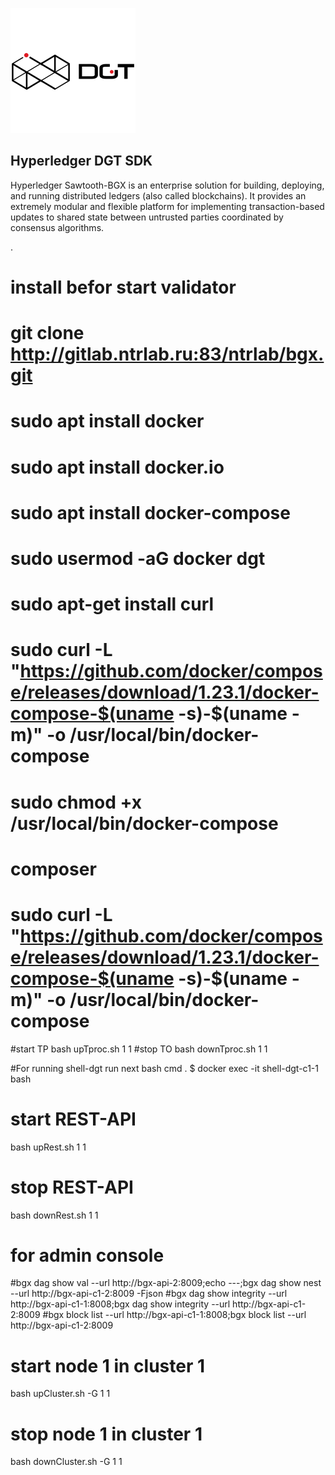 ![Sawtooth=DGT](bgx/images/dgt-logo.png)

Hyperledger DGT SDK
-------------

Hyperledger Sawtooth-BGX is an enterprise solution for building, deploying, and
running distributed ledgers (also called blockchains). It provides an extremely
modular and flexible platform for implementing transaction-based updates to
shared state between untrusted parties coordinated by consensus algorithms.

.
# install befor start validator
# git clone http://gitlab.ntrlab.ru:83/ntrlab/bgx.git
# sudo apt install docker
# sudo apt install docker.io
# sudo apt install docker-compose
# sudo usermod -aG docker dgt
# sudo apt-get install curl
# sudo curl -L "https://github.com/docker/compose/releases/download/1.23.1/docker-compose-$(uname -s)-$(uname -m)" -o /usr/local/bin/docker-compose
# sudo chmod +x /usr/local/bin/docker-compose
# composer 
# sudo curl -L "https://github.com/docker/compose/releases/download/1.23.1/docker-compose-$(uname -s)-$(uname -m)" -o /usr/local/bin/docker-compose

#start TP 
bash upTproc.sh 1 1
#stop TO 
bash downTproc.sh 1 1

#For running shell-dgt run next bash cmd .
$ docker exec -it shell-dgt-c1-1 bash

# start REST-API 
bash upRest.sh 1 1  
# stop REST-API
bash downRest.sh 1 1

# for admin console
#bgx dag show val --url http://bgx-api-2:8009;echo ---;bgx dag show nest --url http://bgx-api-c1-2:8009 -Fjson
#bgx dag show integrity --url http://bgx-api-c1-1:8008;bgx dag show integrity --url http://bgx-api-c1-2:8009
#bgx block list --url http://bgx-api-c1-1:8008;bgx block list --url http://bgx-api-c1-2:8009
#



# start node 1 in cluster 1
bash upCluster.sh -G 1 1 
# stop node 1 in cluster 1
bash downCluster.sh -G 1 1


